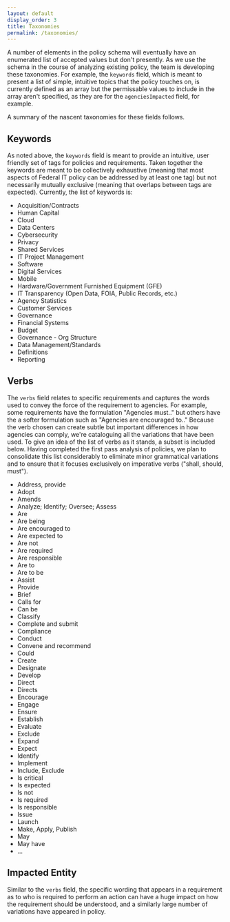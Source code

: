 ```yaml
---
layout: default
display_order: 3
title: Taxonomies
permalink: /taxonomies/
---
```


A number of elements in the policy schema will eventually have an enumerated list of accepted values but don't presently. As we use the schema in the course of analyzing existing policy, the team is developing these taxonomies.  For example, the `keywords` field, which is meant to present a list of simple, intuitive topics that the policy touches on, is currently defined as an array but the permissable values to include in the array aren't specified, as they are for the `agenciesImpacted` field, for example.  

A summary of the nascent taxonomies for these fields follows. 

## Keywords
As noted above, the `keywords` field is meant to provide an intuitive, user friendly set of tags for policies and requirements. Taken together the keywords are meant to be collectively exhaustive (meaning that most aspects of Federal IT policy can be addressed by at least one tag) but not necessarily mutually exclusive (meaning that overlaps between tags are expected). Currently, the list of keywords is:

- Acquisition/Contracts
- Human Capital
- Cloud
- Data Centers
- Cybersecurity
- Privacy
- Shared Services
- IT Project Management
- Software
- Digital Services
- Mobile
- Hardware/Government Furnished Equipment (GFE)
- IT Transparency (Open Data, FOIA, Public Records, etc.)
- Agency Statistics
- Customer Services 
- Governance
- Financial Systems
- Budget
- Governance - Org Structure
- Data Management/Standards
- Definitions
- Reporting


## Verbs
The `verbs` field relates to specific requirements and captures the words used to convey the force of the requirement to agencies. For example, some requirements have the formulation "Agencies must.." but others have the a softer formulation such as "Agencies are encouraged to.." Because the verb chosen can create subtle but important differences in how agencies can comply, we're cataloguing all the variations that have been used. To give an idea of the list of verbs as it stands, a subset is included below.  Having completed the first pass analysis of policies, we plan to consolidate this list considerably to eliminate minor grammatical variations and to ensure that it focuses exclusively on imperative verbs ("shall, should, must").

- Address, provide
- Adopt
- Amends
- Analyze; Identify; Oversee; Assess
- Are
- Are being
- Are encouraged to
- Are expected to
- Are not
- Are required
- Are responsible
- Are to
- Are to be
- Assist
- Provide
- Brief
- Calls for
- Can be
- Classify
- Complete and submit
- Compliance
- Conduct
- Convene and recommend
- Could
- Create
- Designate
- Develop
- Direct
- Directs
- Encourage
- Engage
- Ensure 
- Establish
- Evaluate
- Exclude
- Expand
- Expect
- Identify
- Implement
- Include, Exclude
- Is critical
- Is expected
- Is not
- Is required
- Is responsible
- Issue
- Launch
- Make, Apply, Publish
- May
- May have
- ...

## Impacted Entity
Similar to the `verbs` field, the specific wording that appears in a requirement as to who is required to perform an action can have a huge impact on how the requirement should be understood, and a similarly large number of variations have appeared in policy.






